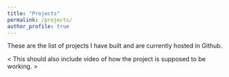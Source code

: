 ```yaml
---
title: "Projects"
permalink: /projects/
author_profile: true
---
```


These are the list of projects I have built and are currently hosted in Github. 

< This should also include video of how the project is supposed to be working. >